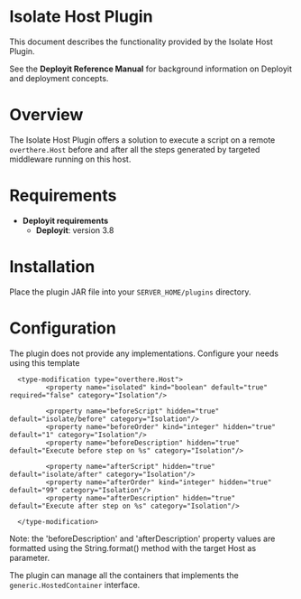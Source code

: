 # Isolate Host Plugin #

This document describes the functionality provided by the Isolate Host Plugin.

See the **Deployit Reference Manual** for background information on Deployit and deployment concepts.

# Overview #

The Isolate Host Plugin offers a solution to execute a script on a remote `overthere.Host` before and after all the steps generated by targeted middleware running on this host.

# Requirements #

* **Deployit requirements**
	* **Deployit**: version 3.8

# Installation #

Place the plugin JAR file into your `SERVER_HOME/plugins` directory. 

# Configuration #

The plugin does not provide any implementations. Configure your needs using this template

```
  <type-modification type="overthere.Host">
         <property name="isolated" kind="boolean" default="true" required="false" category="Isolation"/>

         <property name="beforeScript" hidden="true" default="isolate/before" category="Isolation"/>
         <property name="beforeOrder" kind="integer" hidden="true" default="1" category="Isolation"/>
         <property name="beforeDescription" hidden="true" default="Execute before step on %s" category="Isolation"/>

         <property name="afterScript" hidden="true" default="isolate/after" category="Isolation"/>
         <property name="afterOrder" kind="integer" hidden="true" default="99" category="Isolation"/>
         <property name="afterDescription" hidden="true" default="Execute after step on %s" category="Isolation"/>

  </type-modification>

```

Note: the 'beforeDescription' and 'afterDescription' property values are formatted using the String.format() method with the target Host as parameter.

The plugin can manage all the containers that implements the  `generic.HostedContainer` interface.





